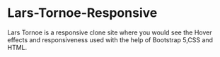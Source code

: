 # Lars-Tornoe-Responsive
Lars Tornoe is a  responsive clone site where you would see the Hover effects and responsiveness used with the help of Bootstrap 5,CSS and HTML. 
